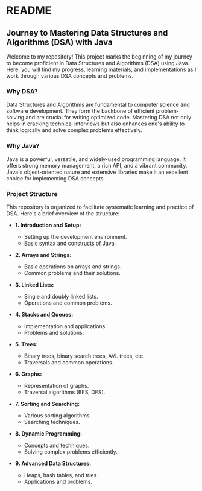 # README

## Journey to Mastering Data Structures and Algorithms (DSA) with Java

Welcome to my repository! This project marks the beginning of my journey to become proficient in Data Structures and Algorithms (DSA) using Java. Here, you will find my progress, learning materials, and implementations as I work through various DSA concepts and problems.

### Why DSA?

Data Structures and Algorithms are fundamental to computer science and software development. They form the backbone of efficient problem-solving and are crucial for writing optimized code. Mastering DSA not only helps in cracking technical interviews but also enhances one's ability to think logically and solve complex problems effectively.

### Why Java?

Java is a powerful, versatile, and widely-used programming language. It offers strong memory management, a rich API, and a vibrant community. Java's object-oriented nature and extensive libraries make it an excellent choice for implementing DSA concepts.

### Project Structure

This repository is organized to facilitate systematic learning and practice of DSA. Here's a brief overview of the structure:

- **1. Introduction and Setup:**
  - Setting up the development environment.
  - Basic syntax and constructs of Java.

- **2. Arrays and Strings:**
  - Basic operations on arrays and strings.
  - Common problems and their solutions.

- **3. Linked Lists:**
  - Single and doubly linked lists.
  - Operations and common problems.

- **4. Stacks and Queues:**
  - Implementation and applications.
  - Problems and solutions.

- **5. Trees:**
  - Binary trees, binary search trees, AVL trees, etc.
  - Traversals and common operations.

- **6. Graphs:**
  - Representation of graphs.
  - Traversal algorithms (BFS, DFS).

- **7. Sorting and Searching:**
  - Various sorting algorithms.
  - Searching techniques.

- **8. Dynamic Programming:**
  - Concepts and techniques.
  - Solving complex problems efficiently.

- **9. Advanced Data Structures:**
  - Heaps, hash tables, and tries.
  - Applications and problems.


